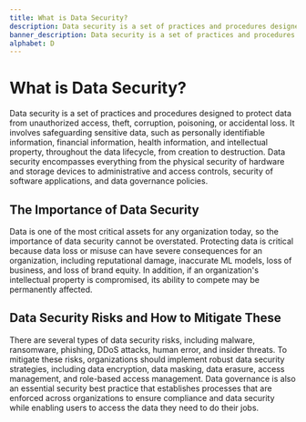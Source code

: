 ```yaml
---
title: What is Data Security?
description: Data security is a set of practices and procedures designed to protect data from unauthorized access, theft, corruption, poisoning, or accidental loss.
banner_description: Data security is a set of practices and procedures designed to protect data from unauthorized access, theft, corruption, poisoning, or accidental loss. It involves safeguarding sensitive data, such as personally identifiable information, financial information, health information, and intellectual property, throughout the data lifecycle, from creation to destruction.
alphabet: D
---
```


# What is Data Security?

Data security is a set of practices and procedures designed to protect data from unauthorized access, theft, corruption, poisoning, or accidental loss. It involves safeguarding sensitive data, such as personally identifiable information, financial information, health information, and intellectual property, throughout the data lifecycle, from creation to destruction. Data security encompasses everything from the physical security of hardware and storage devices to administrative and access controls, security of software applications, and data governance policies.

## The Importance of Data Security

Data is one of the most critical assets for any organization today, so the importance of data security cannot be overstated. Protecting data is critical because data loss or misuse can have severe consequences for an organization, including reputational damage, inaccurate ML models, loss of business, and loss of brand equity. In addition, if an organization's intellectual property is compromised, its ability to compete may be permanently affected.

## Data Security Risks and How to Mitigate These

There are several types of data security risks, including malware, ransomware, phishing, DDoS attacks, human error, and insider threats. To mitigate these risks, organizations should implement robust data security strategies, including data encryption, data masking, data erasure, access management, and role-based access management. Data governance is also an essential security best practice that establishes processes that are enforced across organizations to ensure compliance and data security while enabling users to access the data they need to do their jobs.
